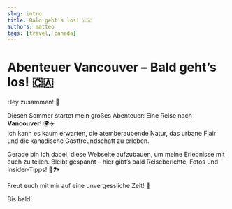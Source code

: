 ```yaml
---
slug: intro
title: Bald geht’s los! 🇨🇦
authors: matteo
tags: [travel, canada]
---
```


# Abenteuer Vancouver – Bald geht’s los! 🇨🇦

Hey zusammen! 👋

<!-- truncate -->

Diesen Sommer startet mein großes Abenteuer: Eine Reise nach **Vancouver**! 🌍✈️  
Ich kann es kaum erwarten, die atemberaubende Natur, das urbane Flair und die kanadische Gastfreundschaft zu erleben.

Gerade bin ich dabei, diese Webseite aufzubauen, um meine Erlebnisse mit euch zu teilen. Bleibt gespannt – hier gibt’s bald Reiseberichte, Fotos und Insider-Tipps! 📸🏞️

Freut euch mit mir auf eine unvergessliche Zeit! 🚀

Bis bald!
